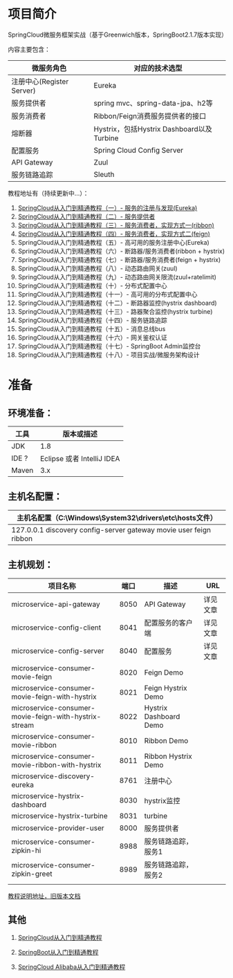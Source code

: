 # 项目简介

SpringCloud微服务框架实战（基于Greenwich版本，SpringBoot2.1.7版本实现）

内容主要包含：

| 微服务角色                 | 对应的技术选型                              |
| --------------------- | ------------------------------------ |
| 注册中心(Register Server) | Eureka                               |
| 服务提供者                 | spring mvc、spring-data-jpa、h2等       |
| 服务消费者                 | Ribbon/Feign消费服务提供者的接口               |
| 熔断器                   | Hystrix，包括Hystrix Dashboard以及Turbine |
| 配置服务                  | Spring Cloud Config Server           |
| API Gateway           | Zuul                                 |
| 服务链路追踪           | Sleuth                                 |

教程地址有（持续更新中...）：

1. [SpringCloud从入门到精通教程（一）- 服务的注册与发现(Eureka)](https://hemin.blog.csdn.net/article/details/107317235)
2. [SpringCloud从入门到精通教程（二）- 服务提供者](https://hemin.blog.csdn.net/article/details/107319172)
3. [SpringCloud从入门到精通教程（三）- 服务消费者，实现方式一(ribbon)](https://hemin.blog.csdn.net/article/details/107320219)
4. [SpringCloud从入门到精通教程（四）- 服务消费者，实现方式二(feign)](https://hemin.blog.csdn.net/article/details/107320748)
5. SpringCloud从入门到精通教程（五）- 高可用的服务注册中心(Eureka)
6. SpringCloud从入门到精通教程（六）- 断路器/服务消费者(ribbon + hystrix)
7. SpringCloud从入门到精通教程（七）- 断路器/服务消费者(feign + hystrix)
8. SpringCloud从入门到精通教程（八）- 动态路由网关(zuul)
9. SpringCloud从入门到精通教程（九）- 动态路由网关限流(zuul+ratelimit)
10. SpringCloud从入门到精通教程（十）- 分布式配置中心
11. SpringCloud从入门到精通教程（十一）- 高可用的分布式配置中心
12. SpringCloud从入门到精通教程（十二）- 断路器监控(hystrix dashboard)
13. SpringCloud从入门到精通教程（十三）- 路器聚合监控(hystrix turbine)
14. SpringCloud从入门到精通教程（十四）- 服务链路追踪
15. SpringCloud从入门到精通教程（十五）- 消息总线bus
16. SpringCloud从入门到精通教程（十六）- 网关鉴权认证
17. SpringCloud从入门到精通教程（十七）- SpringBoot Admin监控台
18. SpringCloud从入门到精通教程（十八）- 项目实战/微服务架构设计

# 准备

## 环境准备：

| 工具    | 版本或描述                |
| ----- | -------------------- |
| JDK   | 1.8                  |
| IDE ? | Eclipse 或者 IntelliJ IDEA |
| Maven | 3.x                  |

## 主机名配置：

| 主机名配置（C:\Windows\System32\drivers\etc\hosts文件） |
| ---------------------------------------- |
| 127.0.0.1 discovery config-server gateway movie user feign ribbon |

## 主机规划：

| 项目名称                                     | 端口   | 描述                     | URL             |
| ---------------------------------------- | ---- | ---------------------- | --------------- |
| microservice-api-gateway                 | 8050 | API Gateway            | 详见文章            |
| microservice-config-client               | 8041 | 配置服务的客户端               | 详见文章            |
| microservice-config-server               | 8040 | 配置服务                   | 详见文章            |
| microservice-consumer-movie-feign        | 8020 | Feign Demo             |         |
| microservice-consumer-movie-feign-with-hystrix | 8021 | Feign Hystrix Demo     |        |
| microservice-consumer-movie-feign-with-hystrix-stream | 8022 | Hystrix Dashboard Demo |        |
| microservice-consumer-movie-ribbon       | 8010 | Ribbon Demo            |        |
| microservice-consumer-movie-ribbon-with-hystrix | 8011 | Ribbon Hystrix Demo    |      |
| microservice-discovery-eureka            | 8761 | 注册中心                   |                |
| microservice-hystrix-dashboard           | 8030 | hystrix监控              |  |
| microservice-hystrix-turbine             | 8031 | turbine                |  |
| microservice-provider-user               | 8000 | 服务提供者                  |              |
| microservice-consumer-zipkin-hi               | 8988 | 服务链路追踪，服务1                 |              |
| microservice-consumer-zipkin-greet            | 8989 | 服务链路追踪，服务2                 |              |
|                                          |      |                        |                 |

[教程说明地址，旧版本文档](https://github.com/hemin1003/spring-cloud-book)

## 其他

1. [SpringCloud从入门到精通教程](https://blog.csdn.net/hemin1003/article/details/82043611)

2. [SpringBoot从入门到精通教程](https://blog.csdn.net/hemin1003/article/details/82038244)

3. [SpringCloud Alibaba从入门到精通教程](https://blog.csdn.net/hemin1003/article/details/82043611)

